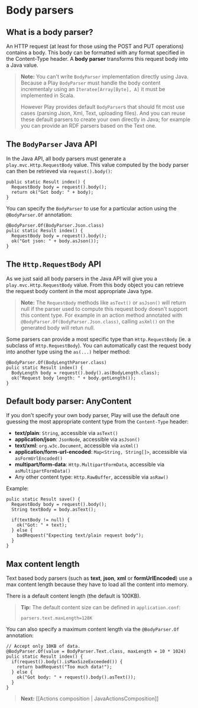 # Body parsers

## What is a body parser?

An HTTP request (at least for those using the POST and PUT operations) contains a body. This body can be formatted with any format specified in the Content-Type header. A **body parser** transforms this request body into a Java value. 

> **Note:** You can't write `BodyParser` implementation directly using Java. Because a Play `BodyParser` must handle the body content incrementaly using an `Iteratee[Array[Byte], A]` it must be implemented in Scala.
>
> However Play provides default `BodyParser`s that should fit most use cases (parsing Json, Xml, Text, uploading files). And you can reuse these default parsers to create your own directly in Java; for example you can provide an RDF parsers based on the Text one.

## The `BodyParser` Java API

In the Java API, all body parsers must generate a `play.mvc.Http.RequestBody` value. This value computed by the body parser can then be retrieved via `request().body()`:

```
public static Result index() {
  RequestBody body = request().body();
  return ok("Got body: " + body);
}
```

You can specify the `BodyParser` to use for a particular action using the `@BodyParser.Of` annotation:

```
@BodyParser.Of(BodyParser.Json.class)
pulic static Result index() {
  RequestBody body = request().body();
  ok("Got json: " + body.asJson());
}
```

## The `Http.RequestBody` API

As we just said all body parsers in the Java API will give you a `play.mvc.Http.RequestBody` value. From this body object you can retrieve the request body content in the most appropriate Java type.

> **Note:** The `RequestBody` methods like `asText()` or `asJson()` will return null if the parser used to compute this request body doesn't support this content type. For example in an action method annotated with `@BodyParser.Of(BodyParser.Json.class)`, calling `asXml()` on the generated body will retun null.

Some parsers can provide a most specific type than `Http.RequestBody` (ie. a subclass of `Http.RequestBody`). You can automatically cast the request body into another type using the `as(...)` helper method:

```
@BodyParser.Of(BodyLengthParser.class)
pulic static Result index() {
  BodyLength body = request().body().as(BodyLength.class);
  ok("Request body length: " + body.getLength());
}
```

## Default body parser: AnyContent

If you don't specify your own body parser, Play will use the default one guessing the most appropriate content type from the `Content-Type` header:

- **text/plain**: `String`, accessible via `asText()`
- **application/json**: `JsonNode`, accessible via `asJson()`
- **text/xml**: `org.w3c.Document`, accessible via `asXml()`
- **application/form-url-encoded**: `Map<String, String[]>`, accessible via `asFormUrlEncoded()`
- **multipart/form-data**: `Http.MultipartFormData`, accessible via `asMultipartFormData()`
- Any other content type: `Http.RawBuffer`, accessible via `asRaw()`

Example:

```
pulic static Result save() {
  RequestBody body = request().body();
  String textBody = body.asText();
  
  if(textBody != null) {
    ok("Got: " + text);
  } else {
    badRequest("Expecting text/plain request body");
  }
}
```

## Max content length

Text based body parsers (such as **text**, **json**, **xml** or **formUrlEncoded**) use a max content length because they have to load all the content into memory. 

There is a default content length (the default is 100KB). 

> **Tip:** The default content size can be defined in `application.conf`:
> 
> `parsers.text.maxLength=128K`


You can also specify a maximum content length via the `@BodyParser.Of` annotation:

```
// Accept only 10KB of data.
@BodyParser.Of(value = BodyParser.Text.class, maxLength = 10 * 1024)
pulic static Result index() {
  if(request().body().isMaxSizeExceeded()) {
    return badRequest("Too much data!");
  } else {
    ok("Got body: " + request().body().asText()); 
  }
}
```

> **Next:** [[Actions composition | JavaActionsComposition]]